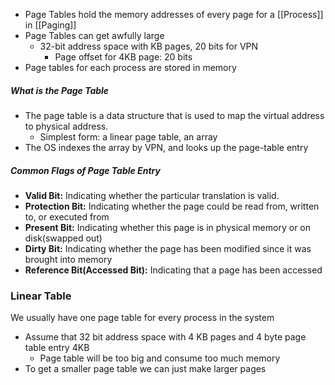 - Page Tables hold the memory addresses of every page for a [[Process]] in [[Paging]]
- Page Tables can get awfully large
	- 32-bit address space with KB pages, 20 bits for VPN
		- Page offset for 4KB page: 20 bits
- Page tables for each process are stored in memory

##### What is the Page Table
- The page table is a data structure that is used to map the virtual address to physical address.
	- Simplest form: a linear page table, an array
- The OS indexes the array by VPN, and looks up the page-table entry

##### Common Flags of Page Table Entry
- **Valid Bit:** Indicating whether the particular translation is valid.
- **Protection Bit:** Indicating whether the page could be read from, written to, or executed from
- **Present Bit:** Indicating whether this page is in physical memory or on disk(swapped out)
- **Dirty Bit:** Indicating whether the page has been modified since it was brought into memory
- **Reference Bit(Accessed Bit):** Indicating that a page has been accessed

### Linear Table

We usually have one page table for every process in the system
- Assume that 32 bit address space with 4 KB pages and 4 byte page table entry 4KB
	- Page table will be too big and consume too much memory
- To get a smaller page table we can just make larger pages